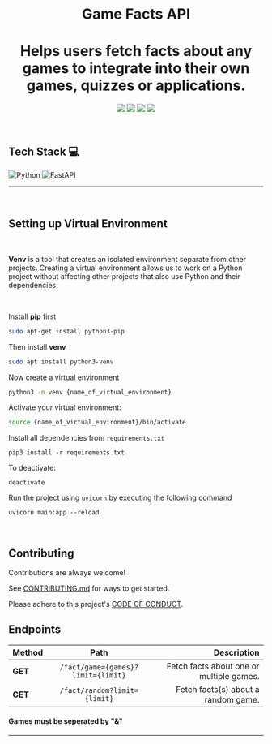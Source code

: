 <h1 align=center> Game Facts API </h1>
<h1 align=center>Helps users fetch facts about any games to integrate into their own games, quizzes or applications.</h1>
<p align="center">
  <a href="https://github.com/gdscwce/Game-Facts-API/blob/main/LICENSE"><img src="https://img.shields.io/github/license/gdscwce/Game-Facts-API?style=for-the-badge&logo=appveyor"></a>
  <a href="https://github.com/gdscwce/Game-Facts-API/"><img src="https://img.shields.io/github/stars/gdscwce/Game-Facts-API?style=for-the-badge&logo=appveyor"></a>
  <a href="https://github.com/gdscwce/Game-Facts-API/network/members"><img src="https://img.shields.io/github/forks/gdscwce/Game-Facts-API?style=for-the-badge&logo=appveyor"></a>
  <a href="https://github.com/gdscwce/Game-Facts-API/issues"><img src="https://img.shields.io/github/issues/gdscwce/Game-Facts-API?style=for-the-badge&logo=appveyor"></a>
  </p>

<br>

## Tech Stack 💻
  ![Python](https://img.shields.io/badge/python-3670A0?style=for-the-badge&logo=python&logoColor=ffdd54)
  ![FastAPI](https://img.shields.io/badge/FastAPI-005571?style=for-the-badge&logo=fastapi)

---

<br/>

## Setting up Virtual Environment

<br>

**Venv** is a tool that creates an isolated environment separate from other projects. Creating a virtual environment allows us to work on a Python project without affecting other projects that also use Python and their dependencies.

<br>

Install **pip** first
```bash
sudo apt-get install python3-pip
```

Then install **venv**
```bash
sudo apt install python3-venv
```

Now create a virtual environment 
```bash
python3 -m venv {name_of_virtual_environment}
```
  
Activate your virtual environment:    
```bash
source {name_of_virtual_environment}/bin/activate
```

Install all dependencies from ```requirements.txt```
```
pip3 install -r requirements.txt
```

To deactivate:
```
deactivate
```

Run the project using ```uvicorn``` by executing the following command
```
uvicorn main:app --reload
```

<br>

## Contributing

Contributions are always welcome!

See [CONTRIBUTING.md](https://github.com/gdscwce/Game-Facts-API/blob/main/CONTRIBUTING.md) for ways to get started.

Please adhere to this project's [CODE OF CONDUCT](https://github.com/gdscwce/Game-Facts-API/blob/main/CODE_OF_CONDUCT.md).


## Endpoints

| Method   |      Path      |  Description |
|----------|:-------------:|------:|
| **GET** | `/fact/game={games}?limit={limit}` | Fetch facts about one or multiple games. |
| **GET** | `/fact/random?limit={limit}` | Fetch facts(s) about a random game. |

#### Games must be seperated by "&"
----
